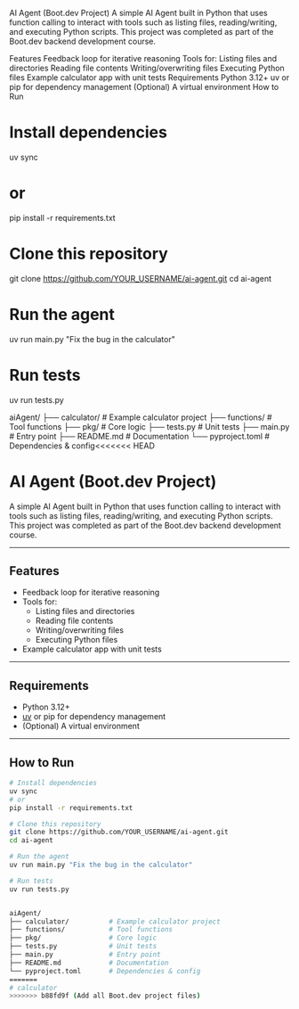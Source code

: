 AI Agent (Boot.dev Project)
A simple AI Agent built in Python that uses function calling to interact with tools such as listing files, reading/writing, and executing Python scripts.
This project was completed as part of the Boot.dev backend development course.

Features
Feedback loop for iterative reasoning
Tools for:
Listing files and directories
Reading file contents
Writing/overwriting files
Executing Python files
Example calculator app with unit tests
Requirements
Python 3.12+
uv or pip for dependency management
(Optional) A virtual environment
How to Run
# Install dependencies
uv sync
# or
pip install -r requirements.txt

# Clone this repository
git clone https://github.com/YOUR_USERNAME/ai-agent.git
cd ai-agent

# Run the agent
uv run main.py "Fix the bug in the calculator"

# Run tests
uv run tests.py


aiAgent/
├── calculator/          # Example calculator project
├── functions/           # Tool functions
├── pkg/                 # Core logic
├── tests.py             # Unit tests
├── main.py              # Entry point
├── README.md            # Documentation
└── pyproject.toml       # Dependencies & config<<<<<<< HEAD
# AI Agent (Boot.dev Project)

A simple AI Agent built in Python that uses function calling to interact with tools such as listing files, reading/writing, and executing Python scripts.  
This project was completed as part of the Boot.dev backend development course.

---

## Features
- Feedback loop for iterative reasoning  
- Tools for:  
  - Listing files and directories  
  - Reading file contents  
  - Writing/overwriting files  
  - Executing Python files  
- Example calculator app with unit tests  

---

## Requirements
- Python 3.12+  
- [uv](https://docs.astral.sh/uv/) or pip for dependency management  
- (Optional) A virtual environment  

---

## How to Run

```bash
# Install dependencies
uv sync
# or
pip install -r requirements.txt

# Clone this repository
git clone https://github.com/YOUR_USERNAME/ai-agent.git
cd ai-agent

# Run the agent
uv run main.py "Fix the bug in the calculator"

# Run tests
uv run tests.py


aiAgent/
├── calculator/          # Example calculator project
├── functions/           # Tool functions
├── pkg/                 # Core logic
├── tests.py             # Unit tests
├── main.py              # Entry point
├── README.md            # Documentation
└── pyproject.toml       # Dependencies & config
=======
# calculator
>>>>>>> b88fd9f (Add all Boot.dev project files)
